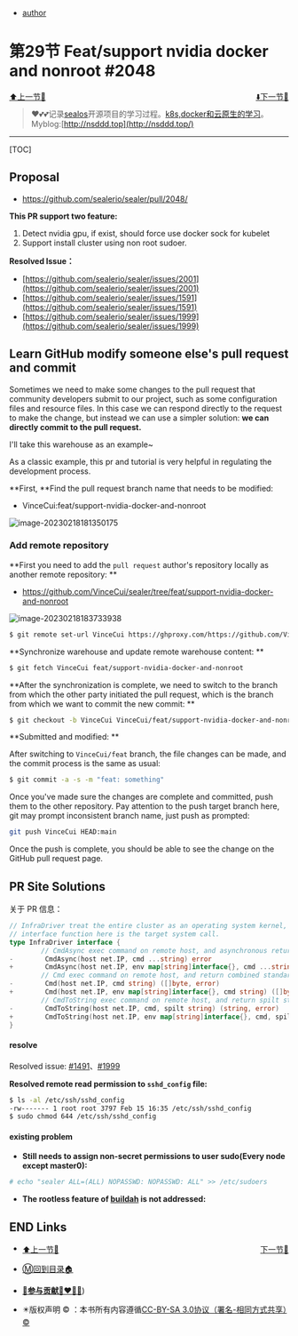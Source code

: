 + [author](http://nsddd.top)

# 第29节 Feat/support nvidia docker and nonroot #2048

<div><a href = '28.md' style='float:left'>⬆️上一节🔗  </a><a href = '30.md' style='float: right'>  ⬇️下一节🔗</a></div>
<br>

> ❤️💕💕记录[sealos](https://github.com/3293172751/sealos)开源项目的学习过程。[k8s,docker和云原生的学习](https://github.com/3293172751/sealos)。Myblog:[http://nsddd.top](http://nsddd.top/)

---
[TOC]

## Proposal

+ https://github.com/sealerio/sealer/pull/2048/

**This PR support two feature:**

1. Detect nvidia gpu, if exist, should force use docker sock for kubelet
2. Support install cluster using non root sudoer.



**Resolved Issue：**

+ [https://github.com/sealerio/sealer/issues/2001](https://github.com/sealerio/sealer/issues/2001)
+ [https://github.com/sealerio/sealer/issues/1591](https://github.com/sealerio/sealer/issues/1591)
+ [https://github.com/sealerio/sealer/issues/1999](https://github.com/sealerio/sealer/issues/1999)



## Learn  GitHub modify someone else's pull request and commit

 Sometimes we need to make some changes to the pull request that community developers submit to our project, such as some configuration files and resource files. In this case we can respond directly to the request to make the change, but instead we can use a simpler solution: **we can directly commit to the pull request.**

 I'll take this warehouse as an example~

As a classic example, this pr and tutorial is very helpful in regulating the development process.

**First, **Find the pull request branch name that needs to be modified:

+ VinceCui:feat/support-nvidia-docker-and-nonroot

![image-20230218181350175](http://sm.nsddd.top/sm202302181813288.png)



### Add remote repository

**First you need to add the `pull request` author's repository locally as another remote repository: **

+ https://github.com/VinceCui/sealer/tree/feat/support-nvidia-docker-and-nonroot

![image-20230218183733938](http://sm.nsddd.top/sm202302181837003.png)

```bash
$ git remote set-url VinceCui https://ghproxy.com/https://github.com/VinceCui/sealer/
```



**Synchronize warehouse and update remote warehouse content: **

```bash
$ git fetch VinceCui feat/support-nvidia-docker-and-nonroot
```



**After the synchronization is complete, we need to switch to the branch from which the other party initiated the pull request, which is the branch from which we want to commit the new commit: **

```bash
$ git checkout -b VinceCui VinceCui/feat/support-nvidia-docker-and-nonroot
```



**Submitted and modified: **

After switching to `VinceCui/feat` branch, the file changes can be made, and the commit process is the same as usual:

```bash
$ git commit -a -s -m "feat: something"
```



Once you've made sure the changes are complete and committed, push them to the other repository. Pay attention to the push target branch here, git may prompt inconsistent branch name, just push as prompted:

```bash
git push VinceCui HEAD:main
```



Once the push is complete, you should be able to see the change on the GitHub pull request page.





## PR Site Solutions

关于 PR 信息：

```go
// InfraDriver treat the entire cluster as an operating system kernel,
// interface function here is the target system call.
type InfraDriver interface {
        // CmdAsync exec command on remote host, and asynchronous return logs
-        CmdAsync(host net.IP, cmd ...string) error
+        CmdAsync(host net.IP, env map[string]interface{}, cmd ...string) error
        // Cmd exec command on remote host, and return combined standard output and standard error
-        Cmd(host net.IP, cmd string) ([]byte, error)
+        Cmd(host net.IP, env map[string]interface{}, cmd string) ([]byte, error)
        // CmdToString exec command on remote host, and return spilt standard output and standard error
-        CmdToString(host net.IP, cmd, spilt string) (string, error)
+        CmdToString(host net.IP, env map[string]interface{}, cmd, spilt string) (string, error)
}
```



#### resolve

Resolved issue: [#1491](https://github.com/sealerio/sealer/issues/1491)、[#1999](https://github.com/sealerio/sealer/issues/1999)

**Resolved remote read permission to `sshd_config` file:**

```bash
$ ls -al /etc/ssh/sshd_config
-rw------- 1 root root 3797 Feb 15 16:35 /etc/ssh/sshd_config
$ sudo chmod 644 /etc/ssh/sshd_config
```



#### existing problem

+  **Still needs to assign non-secret permissions to user sudo(Every node except master0):**

```bash
# echo "sealer ALL=(ALL) NOPASSWD: NOPASSWD: ALL" >> /etc/sudoers
```

+  **The rootless feature of [buildah](https://github.com/containers/buildah) is not addressed:**





## END Links

<ul><li><div><a href = '28.md' style='float:left'>⬆️上一节🔗  </a><a href = '30.md' style='float: right'>  ️下一节🔗</a></div></li></ul>

+ [Ⓜ️回到目录🏠](../README.md)

+ [**🫵参与贡献💞❤️‍🔥💖**](https://nsddd.top/archives/contributors))

+ ✴️版权声明 &copy; ：本书所有内容遵循[CC-BY-SA 3.0协议（署名-相同方式共享）&copy;](http://zh.wikipedia.org/wiki/Wikipedia:CC-by-sa-3.0协议文本) 

